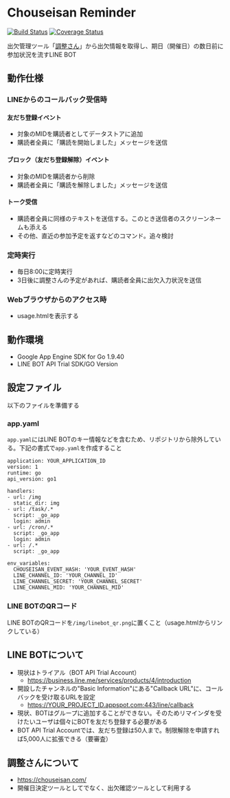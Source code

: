 # Chouseisan Reminder
[![Build Status](https://travis-ci.org/nowsprinting/ChouseisanReminder.svg?branch=master)](https://travis-ci.org/nowsprinting/ChouseisanReminder)
[![Coverage Status](https://coveralls.io/repos/github/nowsprinting/ChouseisanReminder/badge.svg)](https://coveralls.io/github/nowsprinting/ChouseisanReminder)

出欠管理ツール「[調整さん](https://chouseisan.com/)」から出欠情報を取得し、期日（開催日）の数日前に参加状況を流すLINE BOT


## 動作仕様

### LINEからのコールバック受信時

#### 友だち登録イベント

- 対象のMIDを購読者としてデータストアに追加
- 購読者全員に「購読を開始しました」メッセージを送信

#### ブロック（友だち登録解除）イベント

- 対象のMIDを購読者から削除
- 購読者全員に「購読を解除しました」メッセージを送信

#### トーク受信

- 購読者全員に同様のテキストを送信する。このとき送信者のスクリーンネームも添える
- その他、直近の参加予定を返すなどのコマンド。追々検討

### 定時実行

- 毎日8:00に定時実行
- 3日後に調整さんの予定があれば、購読者全員に出欠入力状況を送信

### Webブラウザからのアクセス時

- usage.htmlを表示する


## 動作環境

- Google App Engine SDK for Go 1.9.40
- LINE BOT API Trial SDK/GO Version


## 設定ファイル

以下のファイルを準備する

### app.yaml

`app.yaml`にはLINE BOTのキー情報などを含むため、リポジトリから除外している。下記の書式で`app.yaml`を作成すること

	application: YOUR_APPLICATION_ID
	version: 1
	runtime: go
	api_version: go1

	handlers:
	- url: /img
	  static_dir: img
	- url: /task/.*
	  script: _go_app
	  login: admin
	- url: /cron/.*
	  script: _go_app
	  login: admin
	- url: /.*
	  script: _go_app

	env_variables:
	  CHOUSEISAN_EVENT_HASH: 'YOUR_EVENT_HASH'
	  LINE_CHANNEL_ID: 'YOUR_CHANNEL_ID'
	  LINE_CHANNEL_SECRET: 'YOUR_CHANNEL_SECRET'
	  LINE_CHANNEL_MID: 'YOUR_CHANNEL_MID'

### LINE BOTのQRコード

LINE BOTのQRコードを`/img/linebot_qr.png`に置くこと（usage.htmlからリンクしている）


## LINE BOTについて

- 現状はトライアル（BOT API Trial Account）
	- https://business.line.me/services/products/4/introduction
- 開設したチャンネルの"Basic Information"にある"Callback URL"に、コールバックを受け取るURLを設定
	- https://YOUR_PROJECT_ID.appspot.com:443/line/callback
- 現状、BOTはグループに追加することができない。そのためリマインダを受けたいユーザは個々にBOTを友だち登録する必要がある
- BOT API Trial Accountでは、友だち登録は50人まで。制限解除を申請すれば5,000人に拡張できる（要審査）


## 調整さんについて

- https://chouseisan.com/
- 開催日決定ツールとしてでなく、出欠確認ツールとして利用する
